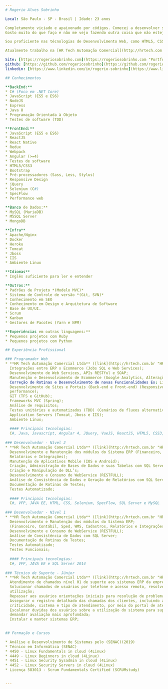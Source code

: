 ```yaml
--- 
# Rogerio Alves Sobrinho

Local: São Paulo - SP - Brasil | Idade: 23 anos

Completamente viciado e apaixonado por códigos. Comecei a desenvolver sites e sistemas em 2013 e não consegui mais parar.
Gosto muito do que faço e não me vejo fazendo outra coisa que não esteja relacionado com a internet.

Sou proficiente nas técnologias de Desenvolvimento Web, como HTML5, CSS3, JavaScript, C#, Java, React, Angular, MySQL (MariaDB) e MS SQL Server. No meu tempo livre, gosto de continuar desenvolvendo minhas habilidades e estudando os avanços das principais tendências do setor.

Atualmente trabalho na [HR Tech Automação Comercial](http://hrtech.com.br "Link") e em alguns projetos pessoais no meu tempo livre.

Site: [https://rogeriosobrinho.com](https://rogeriosobrinho.com "Portfolio e Apresentação")  
github: [https://github.com/rogeriosobrinho](https://github.com/rogeriosobrinho "pessoal")  
linkedin: [https://www.linkedin.com/in/rogerio-sobrinho](https://www.linkedin.com/in/rogerio-sobrinho "Meu Linkedin")  

## Conhecimentos

**BackEnd:**
* C# (Foco em .NET Core)
* JavaScript (ES5 e ES6)
* NodeJS
* Express
* Java 8
* Programação Orientada à Objeto
* Testes de software (TDD)

**FrontEnd:**
* JavaScript (ES5 e ES6)
* ReactJS
* React Native
* Redux
* Webpack
* Angular (>=4)
* Testes de software
* HTML5/CSS3
* Bootstrap
* Pré-processadores (Sass, Less, Stylus)
* Responsive Design
* jQuery
* Selenium (C#)
* SpecFlow
* Performance web

**Banco de Dados:**
* MySQL (MariaDB)
* MSSQL Server
* MongoDB

**Infra**
* Apache/Nginx
* Docker
* Heroku
* Tomcat
* Jboss 
* IIS
* Ambiente Linux

**Idiomas**
* Inglês suficiente para ler e entender

**Outros:**
* Padrões de Projeto *(Modelo MVC)*
* Sistema de Controle de versão *(Git, SVN)*
* Conhecimento em SEO
* Conhecimento em Design e Arquitetura de Software
* Base de UX/UI.
* Scrum
* Kanban
* Gestores de Pacotes (Yarn e NPM)

**Experiências em outras linguagens:**
* Pequenos projetos com Ruby
* Pequenos projetos com Python

## Experiência Profissional 

### Programador Web
* **HR Tech Automação Comercial Ltda** ([link](http://hrtech.com.br "HRTech"))  
  Integrações entre ERP x Ecommerce (Jobs SQL e Web Services);  
  Desenvolvimento de Web Services, APIs RESTful e SOAP;  
  Manutenção e Desenvolvimento de Ecommerce (Google Analytics, Alterações de Layout, 
  Correção de Rotinas e Desenvolvimento de novas Funcionalidades Ex: Lista de Noivas, Chá, etc..);  
  Desenvolvimento de Sites e Portais (Back-end e Front-end) (Responsivo, Dinâmico e com foco em alta
  performance);  
  GIT (TFS e GitHub);  
  Frameworks MVC (Spring);  
  Análise de requisitos;  
  Testes unitários e automatizados (TDD) (Cenários de fluxos alternativos/erros funcionais e não-funcionais);  
  Application Servers (Tomcat, Jboss e IIS);  
  Ambiente Linux;  
  
  #### Principais tecnologias:
  C#, Java, Javascript, Angular 4, JQuery, VueJS, ReactJS, HTML5, CSS3, MSSQL Server, MongoDB e Selenium
  
### Desenvolvedor - Nível 2
* **HR Tech Automação Comercial Ltda** ([link](http://hrtech.com.br "HRTech"))  
  Desenvolvimento e Manutenção dos módulos do Sistema ERP (Financeiro, Contábil, Sped, Cadastros,
  Relatórios e Integrações);  
  Manutenção de Aplicativos Mobile (IOS e Android);  
  Criação, Administração de Bases de Dados e suas Tabelas com SQL Server;  
  Criação e Manipulação de DLL’s;  
  Desenvolvimento e Consumo de WebService (RESTFULL);  
  Análise de Consistência de Dados e Geração de Relatórios com SQL Server;  
  Documentação de Rotinas de Testes;  
  Testes Automatizado;  
  
  #### Principais tecnologias:
  C#, VFP, JAVA EE, HTML, CSS, Selenium, SpecFlow, SQL Server e MySQL
  
### Desenvolvedor - Nível 1
* **HR Tech Automação Comercial Ltda** ([link](http://hrtech.com.br "HRTech"))  
  Desenvolvimento e Manutenção dos módulos do Sistema ERP;  
  (Financeiro, Contábil, Sped, WMS, Cadastros, Relatórios e Integrações);  
  Desenvolvimento e Consumo de WebService (RESTFULL);  
  Análise de Consistência de Dados com SQL Server;  
  Documentação de Rotinas de Testes;  
  Testes Automatizado;  
  Testes Funcionais;  
  
  #### Principais tecnologias:
  C#, VFP, JAVA EE e SQL Server 2014
 
### Técnico de Suporte - Júnior
* **HR Tech Automação Comercial Ltda** ([link](http://hrtech.com.br "HRTech"))  
  Atendimento de chamados nível 01 de suporte aos sistemas ERP da empresa;  
  Solucionar chamados de usuários por telefone e acesso remoto, resolvendo duvidas sobre sistemas e sua
  utilização;  
  Repassar aos usuários orientações iniciais para resolução de problemas;  
  Assegurar o registro detalhado das chamadas dos clientes, incluindo a correta classificação do nível de
  criticidade, sistema e tipo de atendimento, por meio do portal de atendimento;  
  Escalonar duvidas dos usuários sobre a utilização do sistema para suporte em nível 02, quando chamado
  demandar avaliação mais aprofundada;  
  Instalar e manter sistemas ERP;  

  
## Formação e Cursos

* Análise e Desenvolvimento de Sistemas pelo (SENAC)(2019)  
* Técnico em Informática (SENAC)  
* 4450 - Linux Fundamentals in cloud (4Linux)  
* 4449 - Linux Beginners in cloud (4Linux)  
* 4451 - Linux Security Sysadmin in cloud (4Linux)  
* 4452 - Linux Security Servers in cloud (4Linux)  
* Licença 583013 - Scrum Fundamentals Certified (SCRUMstudy)  
 

--- 
```

